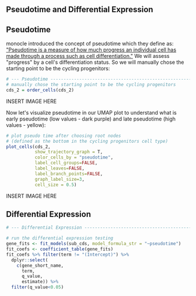 ## Pseudotime and Differential Expression

## Pseudotime

monocle introduced the concept of pseudotime which they define as: ["Pseudotime is a measure of how much progress an individual cell has made through a process such as cell differentiation."](https://cole-trapnell-lab.github.io/monocle3/docs/trajectories/) We will assess "progress" by a cell's differentiation status. So we will manually chose the starting point to be the cycling progenitors: 

```R
# --- Pseudotime ---------------------------------------------------------------
# manually chose the starting point to be the cycling progenitors
cds_2 = order_cells(cds_2) 
```

INSERT IMAGE HERE

Now let's visualize pseudotime in our UMAP plot to understand what is early pseudotime (low values - dark purple) and late pseudotime (high values - yellow):

```R
# plot pseudo time after choosing root nodes 
# (defined as the bottom in the cycling progenitors cell type)
plot_cells(cds_2,
           show_trajectory_graph = T,
           color_cells_by = "pseudotime",
           label_cell_groups=FALSE,
           label_leaves=FALSE,
           label_branch_points=FALSE,
           graph_label_size=3,
           cell_size = 0.5)

```

INSERT IMAGE HERE

## Differential Expression

```R
# --- Differential Expression --------------------------------------------------

# run the differential expression testing 
gene_fits <- fit_models(sub_cds, model_formula_str = "~pseudotime")
fit_coefs <- coefficient_table(gene_fits)
fit_coefs %>% filter(term != "(Intercept)") %>%
  dplyr::select(
    c(gene_short_name,
      term,
      q_value,
      estimate)) %>%
  filter(q_value<0.05)
```


